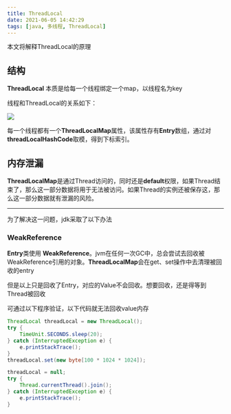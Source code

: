 ```yaml
---
title: ThreadLocal
date: 2021-06-05 14:42:29
tags: [java, 多线程, ThreadLocal]
---
```


本文将解释ThreadLocal的原理

<!-- more -->


## 结构

**ThreadLocal** 本质是给每一个线程绑定一个map，以线程名为key

线程和ThreadLocal的关系如下：

![](https://i.loli.net/2021/06/05/wLzsQg6xHGDk21R.png)

每一个线程都有一个**ThreadLocalMap**属性，该属性存有**Entry**数组，通过对**threadLocalHashCode**取模，得到下标索引。

## 内存泄漏

**ThreadLocalMap**是通过Thread访问的，同时还是**default**权限，如果Thread结束了，那么这一部分数据将用于无法被访问。如果Thread的实例还被保存这，那么这一部分数据就有泄漏的风险。

---

为了解决这一问题，jdk采取了以下办法

### WeakReference

**Entry**类使用 **WeakReference**。jvm在任何一次GC中，总会尝试去回收被WeakReference引用的对象。**ThreadLocalMap**会在get、set操作中去清理被回收的entry

但是以上只是回收了Entry，对应的Value不会回收。想要回收，还是得等到Thread被回收

可通过以下程序验证，以下代码就无法回收value内存
```java
ThreadLocal threadLocal = new ThreadLocal();
try {
    TimeUnit.SECONDS.sleep(20);
} catch (InterruptedException e) {
    e.printStackTrace();
}
threadLocal.set(new byte[100 * 1024 * 1024]);

threadLocal = null;
try {
    Thread.currentThread().join();
} catch (InterruptedException e) {
    e.printStackTrace();
}

```






